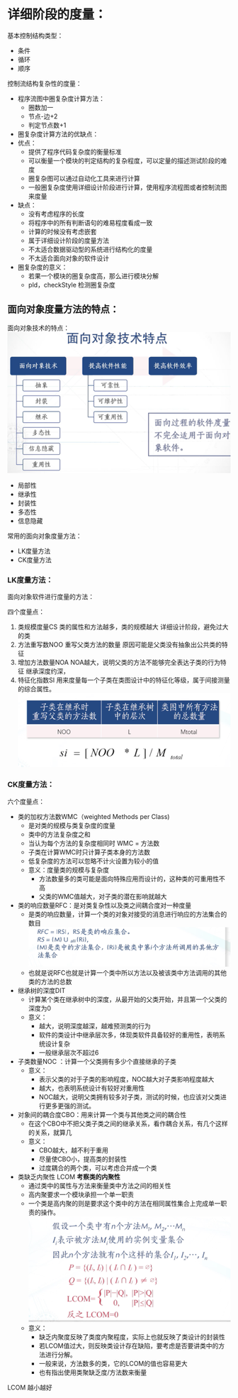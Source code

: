 # 详细阶段的度量：

基本控制结构类型：
- 条件
- 循环
- 顺序

控制流结构复杂性的度量：

- 程序流图中圈复杂度计算方法：
  - 圈数加一
  - 节点-边+2
  - 判定节点数+1
- 圈复杂度计算方法的优缺点：
- 优点：
  - 提供了程序代码复杂度的衡量标准
  - 可以衡量一个模块的判定结构的复杂程度，可以定量的描述测试阶段的难度
  - 圈复杂图可以通过自动化工具来进行计算
  - 一般圈复杂度使用详细设计阶段进行计算，使用程序流程图或者控制流图来度量
- 缺点：
  - 没有考虑程序的长度
  - 将程序中的所有判断语句的难易程度看成一致
  - 计算的时候没有考虑嵌套
  - 属于详细设计阶段的度量方法
  - 不太适合数据驱动型的系统进行结构化的度量
  - 不太适合面向对象的软件设计
- 圈复杂度的意义：
  - 若果一个模块的圈复杂度高，那么进行模块分解
  - pld，checkStyle 检测圈复杂度

## 面向对象度量方法的特点：

面向对象技术的特点：
  ![](img/软件度量及应用05/软件度量及应用05-2020-03-05-09-24-54.png)

- 局部性
- 继承性
- 封装性
- 多态性
- 信息隐藏

常用的面向对象度量方法：
- LK度量方法
- CK度量方法

### LK度量方法：
面向对象软件进行度量的方法：

四个度量点：
1. 类规模度量CS 类的属性和方法越多，类的规模越大 详细设计阶段，避免过大的类
2. 方法重写数NOO 重写父类方法的数量 原因可能是父类没有抽象出公共类的特征
3. 增加方法数量NOA NOA越大，说明父类的方法不能够完全表达子类的行为特征 继承深度约深，
4. 特征化指数SI 用来度量每一个子类在类图设计中的特征化等级，属于间接测量的综合属性。
![](img/软件度量及应用05/软件度量及应用05-2020-03-10-10-04-48.png)

### CK度量方法：

六个度量点：

- 类的加权方法数WMC（weighted Methods per Class)
  - 是对类的规模与类复杂度的度量
  - 类中的方法复杂度之和
  - 当认为每个方法的复杂度相同时 WMC = 方法数
  - 子类在计算WMC时只计算子类本身的方法数
  - 低复杂度的方法可以忽略不计火设置为较小的值
  - 意义：度量类的规模与复杂度
    - 方法数量多的类可能是面向特殊应用而设计的，这种类的可重用性不高
    - 父类的WMC值越大，对子类的潜在影响就越大
- 类的响应数量RFC：是对类复杂性以及类之间耦合度对一种度量
  - 是类的响应数量，计算一个类的对象对接受的消息进行响应的方法集合的数目
![](img/软件度量及应用05/软件度量及应用05-2020-03-10-11-17-08.png)
  - 也就是说RFC也就是计算一个类中所以方法以及被该类中方法调用的其他类的方法的总数
- 继承树的深度DIT
  - 计算某个类在继承树中的深度，从最开始的父类开始，并且第一个父类的深度为0
  - 意义：
    - 越大，说明深度越深，越难预测类的行为
    - 软件的类设计中继承层次多，体现类软件具备较好的重用性，表明系统设计复杂
    - 一般继承层次不超过6
- 子类数量NOC ：计算一个父类拥有多少个直接继承的子类
  - 意义：
    - 表示父类的对于子类的影响程度，NOC越大对子类影响程度越大
    - 越大，也表明系统设计有较好对重用性
    - NOC越大，说明父类拥有较多对子类，测试的时候，也应该对父类进行更多更强的测试。
- 对象间的耦合度CBO：用来计算一个类与其他类之间的耦合性
  - 在这个CBO中不把父类子类之间的继承关系，看作耦合关系，有几个这样的关系，就算几
  - 意义：
    - CBO越大，越不利于重用
    - 尽量使CBO小，提高类的封装性
    - 过度耦合的两个类，可以考虑合并成一个类
- 类缺乏内聚性 LCOM **考察类的内聚性**
  - 通过类中的属性与方法来衡量类中方法之间的相关性
  - 高内聚要求一个模块承担一个单一职责
  - 一个类是高内聚的则是要求这个类中的方法在相同属性集合上完成单一职责的操作。
 ![](img/软件度量及应用05/软件度量及应用05-2020-03-10-11-54-47.png)
  - 意义：
    - 缺乏内聚度反映了类度内聚程度，实际上也就反映了类设计的封装性
    - 若LCOM值过大，则反映类设计存在缺陷，要考虑是否要讲类中的方法进行分解。
    - 一般来说，方法数多的类，它的LCOM的值也容易更大
    - 也有指出使用类聚缺乏度/方法数来衡量
  
LCOM 越小越好
